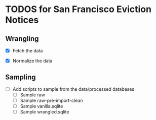 TODOS for San Francisco Eviction Notices
==============================


## Wrangling

- [x] Fetch the data
- [X] Normalize the data


## Sampling

- [ ] Add scripts to sample from the data/processed databases
  - [ ] Sample raw
  - [ ] Sample raw-pre-import-clean
  - [ ] Sample vanilla.sqlite
  - [ ] Sample wrangled.sqlite
